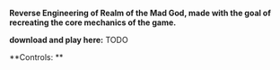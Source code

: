 **Reverse Engineering of Realm of the Mad God, made with the goal of recreating the core mechanics of the game.**

**download and play here:** TODO

**Controls: **
